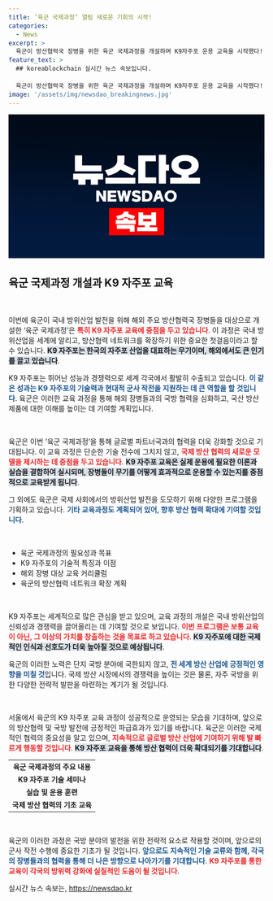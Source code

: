 ```yaml
---
title: ‘육군 국제과정’ 열림 새로운 기회의 시작!
categories:
  - News
excerpt: >
  육군이 방산협력국 장병을 위한 육군 국제과정을 개설하며 K9자주포 운용 교육을 시작했다! 방산의 새로운 지평을 여는 이 교육 과정에 귀추가 주목된다!
feature_text: >
  ## koreablockchain 실시간 뉴스 속보입니다.

  육군이 방산협력국 장병을 위한 육군 국제과정을 개설하며 K9자주포 운용 교육을 시작했다! 방산의 새로운 지평을 여는 이 교육 과정에 귀추가 주목된다!
image: '/assets/img/newsdao_breakingnews.jpg'
---
```


<p><img src="/assets/img/newsdao_breakingnews.jpg" alt="koreablockchain 속보" /></p>

<h2 data-ke-size="size26">육군 국제과정 개설과 K9 자주포 교육</h2>

<p data-ke-size="size16">&nbsp;</p>

<p>이번에 육군이 국내 방위산업 발전을 위해 해외 주요 방산협력국 장병들을 대상으로 개설한 ‘육군 국제과정’은 <b><span style="color: #ee2323;">특히 K9 자주포 교육에 중점을 두고 있습니다</span></b>. 이 과정은 국내 방위산업을 세계에 알리고, 방산협력 네트워크를 확장하기 위한 중요한 첫걸음이라고 할 수 있습니다. <b><span style="background-color: #21538527;">K9 자주포는 한국의 자주포 산업을 대표하는 무기이며, 해외에서도 큰 인기를 끌고 있습니다</span></b>.</p>

<p>K9 자주포는 뛰어난 성능과 경쟁력으로 세계 각국에서 활발히 수출되고 있습니다. <b><span style="color: #1a5490;">이 같은 성과는 K9 자주포의 기술력과 현대적 군사 작전을 지원하는 데 큰 역할을 할 것입니다</span></b>. 육군은 이러한 교육 과정을 통해 해외 장병들과의 국방 협력을 심화하고, 국산 방산 제품에 대한 이해를 높이는 데 기여할 계획입니다. </p>

<p data-ke-size="size16">&nbsp;</p>

<p>육군은 이번 ‘육군 국제과정’을 통해 글로벌 파트너국과의 협력을 더욱 강화할 것으로 기대됩니다. 이 교육 과정은 단순한 기술 전수에 그치지 않고, <b><span style="color: #ee2323;">국제 방산 협력의 새로운 모델을 제시하는 데 중점을 두고 있습니다</span></b>. <b><span style="background-color: #21538527;">K9 자주포 교육은 실제 운용에 필요한 이론과 실습을 결합하여 실시되며, 장병들이 무기를 어떻게 효과적으로 운용할 수 있는지를 중점적으로 교육받게 됩니다</span></b>.</p>

<p>그 외에도 육군은 국제 사회에서의 방위산업 발전을 도모하기 위해 다양한 프로그램을 기획하고 있습니다. <b><span style="color: #1a5490;">기타 교육과정도 계획되어 있어, 향후 방산 협력 확대에 기여할 것입니다</span></b>.</p>

<p data-ke-size="size16">&nbsp;</p>

<ul>
  <li>육군 국제과정의 필요성과 목표</li>
  <li>K9 자주포의 기술적 특징과 이점</li>
  <li>해외 장병 대상 교육 커리큘럼</li>
  <li>육군의 방산협력 네트워크 확장 계획</li>
</ul>

<p data-ke-size="size16">&nbsp;</p>

<p>K9 자주포는 세계적으로 많은 관심을 받고 있으며, 교육 과정의 개설은 국내 방위산업의 신뢰성과 경쟁력을 끌어올리는 데 기여할 것으로 보입니다. <b><span style="color: #ee2323;">이번 프로그램은 보통 교육이 아닌, 그 이상의 가치를 창출하는 것을 목표로 하고 있습니다</span></b>. <b><span style="background-color: #21538527;">K9 자주포에 대한 국제적인 인식과 선호도가 더욱 높아질 것으로 예상됩니다</span></b>.</p>

<p>육군의 이러한 노력은 단지 국방 분야에 국한되지 않고, <b><span style="color: #1a5490;">전 세계 방산 산업에 긍정적인 영향을 미칠 것</span></b>입니다. 국제 방산 시장에서의 경쟁력을 높이는 것은 물론, 자주 국방을 위한 다양한 전략적 발판을 마련하는 계기가 될 것입니다. </p>

<p data-ke-size="size16">&nbsp;</p>

<p>서울에서 육군의 K9 자주포 교육 과정이 성공적으로 운영되는 모습을 기대하며, 앞으로의 방산협력 및 국방 발전에 긍정적인 파급효과가 있기를 바랍니다. 육군은 이러한 국제적인 협력의 중요성을 알고 있으며, <b><span style="color: #ee2323;">지속적으로 글로벌 방산 산업에 기여하기 위해 발 빠르게 행동할 것입니다</span></b>. <b><span style="background-color: #21538527;">K9 자주포 교육을 통해 방산 협력이 더욱 확대되기를 기대합니다</span></b>.</p>

<table>
  <tr>
    <td style="text-align: center; height: 17px;"><b>육군 국제과정의 주요 내용</b></td>
  </tr>
  <tr>
    <td style="text-align: center; height: 17px;"><b>K9 자주포 기술 세미나</b></td>
  </tr>
  <tr>
    <td style="text-align: center; height: 17px;"><b>실습 및 운용 훈련</b></td>
  </tr>
  <tr>
    <td style="text-align: center; height: 17px;"><b>국제 방산 협력의 기초 교육</b></td>
  </tr>
</table>

<p data-ke-size="size16">&nbsp;</p>

<p>육군의 이러한 과정은 국방 분야의 발전을 위한 전략적 요소로 작용할 것이며, 앞으로의 군사 작전 수행에 중요한 기초가 될 것입니다. <b><span style="color: #1a5490;">앞으로도 지속적인 기술 교류와 함께, 각국의 장병들과의 협력을 통해 더 나은 방향으로 나아가기를 기대합니다</span></b>. <b><span style="color: #ee2323;">K9 자주포를 통한 교육이 각국의 방위력 강화에 실질적인 도움이 될 것입니다</span></b>.</p>
실시간 뉴스 속보는, <a href="https://newsdao.kr" rel="dofollow">https://newsdao.kr</a>


